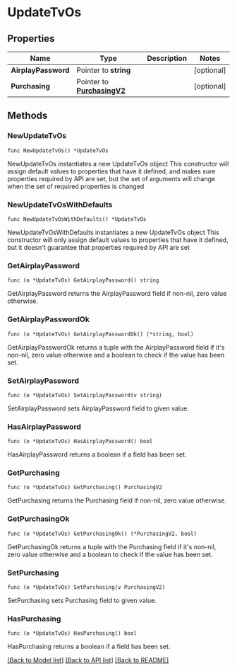 # UpdateTvOs

## Properties

Name | Type | Description | Notes
------------ | ------------- | ------------- | -------------
**AirplayPassword** | Pointer to **string** |  | [optional] 
**Purchasing** | Pointer to [**PurchasingV2**](PurchasingV2.md) |  | [optional] 

## Methods

### NewUpdateTvOs

`func NewUpdateTvOs() *UpdateTvOs`

NewUpdateTvOs instantiates a new UpdateTvOs object
This constructor will assign default values to properties that have it defined,
and makes sure properties required by API are set, but the set of arguments
will change when the set of required properties is changed

### NewUpdateTvOsWithDefaults

`func NewUpdateTvOsWithDefaults() *UpdateTvOs`

NewUpdateTvOsWithDefaults instantiates a new UpdateTvOs object
This constructor will only assign default values to properties that have it defined,
but it doesn't guarantee that properties required by API are set

### GetAirplayPassword

`func (o *UpdateTvOs) GetAirplayPassword() string`

GetAirplayPassword returns the AirplayPassword field if non-nil, zero value otherwise.

### GetAirplayPasswordOk

`func (o *UpdateTvOs) GetAirplayPasswordOk() (*string, bool)`

GetAirplayPasswordOk returns a tuple with the AirplayPassword field if it's non-nil, zero value otherwise
and a boolean to check if the value has been set.

### SetAirplayPassword

`func (o *UpdateTvOs) SetAirplayPassword(v string)`

SetAirplayPassword sets AirplayPassword field to given value.

### HasAirplayPassword

`func (o *UpdateTvOs) HasAirplayPassword() bool`

HasAirplayPassword returns a boolean if a field has been set.

### GetPurchasing

`func (o *UpdateTvOs) GetPurchasing() PurchasingV2`

GetPurchasing returns the Purchasing field if non-nil, zero value otherwise.

### GetPurchasingOk

`func (o *UpdateTvOs) GetPurchasingOk() (*PurchasingV2, bool)`

GetPurchasingOk returns a tuple with the Purchasing field if it's non-nil, zero value otherwise
and a boolean to check if the value has been set.

### SetPurchasing

`func (o *UpdateTvOs) SetPurchasing(v PurchasingV2)`

SetPurchasing sets Purchasing field to given value.

### HasPurchasing

`func (o *UpdateTvOs) HasPurchasing() bool`

HasPurchasing returns a boolean if a field has been set.


[[Back to Model list]](../README.md#documentation-for-models) [[Back to API list]](../README.md#documentation-for-api-endpoints) [[Back to README]](../README.md)


